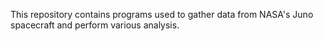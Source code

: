 This repository contains programs used to gather data from NASA's Juno spacecraft and perform various analysis.  
